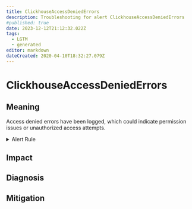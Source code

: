 ```yaml
---
title: ClickhouseAccessDeniedErrors
description: Troubleshooting for alert ClickhouseAccessDeniedErrors
#published: true
date: 2023-12-12T21:12:32.022Z
tags: 
  - LGTM
  - generated
editor: markdown
dateCreated: 2020-04-10T18:32:27.079Z
---
```


# ClickhouseAccessDeniedErrors

## Meaning
[//]: # "Short paragraph that explains what the alert means"
Access denied errors have been logged, which could indicate permission issues or unauthorized access attempts.

<details>
  <summary>Alert Rule</summary>

{{% rule "clickhouse/clickhouse-internal.yml" "ClickhouseAccessDeniedErrors" %}}

{{% comment %}}

```yaml
alert: ClickhouseAccessDeniedErrors
expr: increase(ClickHouseErrorMetric_RESOURCE_ACCESS_DENIED[5m]) > 0
for: 0m
labels:
    severity: info
annotations:
    summary: ClickHouse Access Denied Errors (instance {{ $labels.instance }})
    description: |-
        Access denied errors have been logged, which could indicate permission issues or unauthorized access attempts.
          VALUE = {{ $value }}
          LABELS = {{ $labels }}
    runbook: https://github.com/srerun/prometheus-alerts/blob/main/content/runbooks/clickhouse-internal/ClickhouseAccessDeniedErrors.md

```

{{% /comment %}}

</details>


## Impact
[//]: # "What could / will happen if the alert is not addressed"



## Diagnosis
[//]: # "Steps to take to identify the cause of the problem"



## Mitigation
[//]: # "The steps necessary to resolve the alert"
